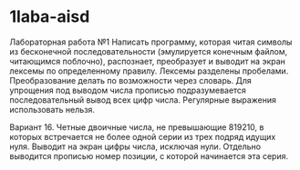 # 1laba-aisd
Лабораторная работа №1
Написать программу, которая читая символы из бесконечной последовательности (эмулируется конечным файлом, читающимся поблочно), распознает, преобразует и выводит на экран лексемы по определенному правилу. Лексемы разделены пробелами. Преобразование делать по возможности через словарь. Для упрощения под выводом числа прописью подразумевается последовательный вывод всех цифр числа. Регулярные выражения использовать нельзя.


Вариант 16.
Четные двоичные числа, не превышающие 819210, в которых встречается не более одной серии из трех подряд идущих нуля. Выводит на экран цифры числа, исключая нули. Отдельно выводится прописью номер позиции, с которой начинается эта серия.
